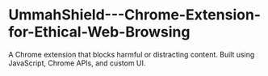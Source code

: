 # UmmahShield---Chrome-Extension-for-Ethical-Web-Browsing
A Chrome extension that blocks harmful or distracting content. Built using JavaScript, Chrome APIs, and custom UI.
